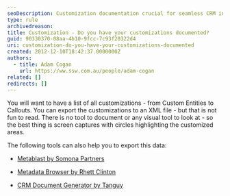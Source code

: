 ```yaml
---
seoDescription: Customization documentation crucial for seamless CRM integration, ensure accurate tracking of custom entities, callouts and more with screen captures and highlighted areas.
type: rule
archivedreason:
title: Customization - Do you have your customizations documented?
guid: 90330370-08aa-4b10-9fcc-7c93f20322d4
uri: customization-do-you-have-your-customizations-documented
created: 2012-12-10T18:42:37.0000000Z
authors:
  - title: Adam Cogan
    url: https://ww.ssw.com.au/people/adam-cogan
related: []
redirects: []
---
```


You will want to have a list of all customizations - from Custom Entities to Callouts. You can export the customizations to an XML file - but that is not fun to read. There is no tool to document or any visual tool to look at - so the best thing is screen captures with circles highlighting the customized areas.

<!--endintro-->

The following tools can also help you to export this data:

- [Metablast by Somona Partners](https://community.dynamics.com/blogs/post/?postid=ec331b6a-93f6-4146-9506-1f2200a3318a)

- [Metadata Browser by Rhett Clinton](https://crmbusiness.wordpress.com/2011/02/22/crm-2011-metadata-browser-project-on-codeplex)

- [CRM Document Generator by Tanguy](http://mscrmtools.blogspot.com/2012/05/tool-updated-metadata-document.html)
